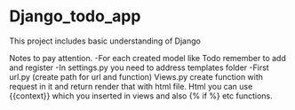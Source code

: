 # Django_todo_app
This project includes basic understanding of Django 


Notes to pay attention.
-For each created model like Todo remember to add and register 
-In settings.py you need to address templates folder
-First url.py (create path for url and function) 
  Views.py create function with request in it and return render that with html file.
  Html you can use {{context}} which you inserted in views and also {% if %} etc functions.
